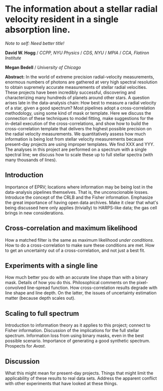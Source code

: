 # The information about a stellar radial velocity resident in a single absorption line.

*Note to self: Need better title!*

**David W. Hogg** / *CCPP, NYU Physics* / *CDS, NYU* / *MPIA* / *CCA, Flatiron Institute*

**Megan Bedell** / *University of Chicago*

**Abstract:** In the world of extreme precision radial-velocity measurements, enormous numbers of photons are gathered at very high spectral resolution to obtain supremely accurate measurements of stellar radial velocities. These projects have been incredibly successful, discovering and characterizing many hundreds of planets around other stars. A question arises late in the data-analysis chain: How best to measure a radial velocity of a star, given a good spectrum? Most pipelines adopt a cross-correlation methodology, using some kind of mask or template. Here we discuss the connection of these techniques to model fitting, make suggestions for the in-detail execution of the cross-correlations, and show how to build the cross-correlation template that delivers the highest possible precision on the radial velocity measurements. We quantitatively assess how much information is being lost from stellar velocity measurements because present-day projects are using improper templates. We find XXX and YYY. The analyses in this project are performed on a spectrum with a single spectral line; we discuss how to scale these up to full stellar spectra (with many thousands of lines).

## Introduction
Importance of EPRV; locations where information may be being lost in the data-analysis pipelines themselves. That is, the unconscionable losses. Introduce the concept of the CRLB and the Fisher information. Emphasize the great importance of having open data archives. Make it clear that what's being discussed here only applies (trivially) to HARPS-like data; the gas cell brings in new considerations.

## Cross-correlation and maximum likelihood
How a matched filter is the same as maximum likelihood *under conditions*. How to do a cross-correlation to make sure these conditions are met. How to get an uncertainty out of a cross-correlation, and not just a best fit.

## Experiments with a single line
How much better you do with an accurate line shape than with a binary mask. Details of how you do this. Philosophical comments on the pixel-convolved line-spread function. How cross-correlation results degrade with line shape and line depth. On the latter, the issues of uncertainty estimation matter (because depth scales out).

## Scaling to full spectrum
Introduction to information theory as it applies to this project; connect to Fisher information. Discussion of the implications for the full stellar spectrum. Information loss from using binary masks, even in the best possible scenario. Importance of generating a good synthetic spectrum. Prospects for *Avast*.

## Discussion
What this might mean for present-day projects. Things that might limit the applicability of these results to real data sets. Address the apparent conflict with other experiments that have looked at these things.
